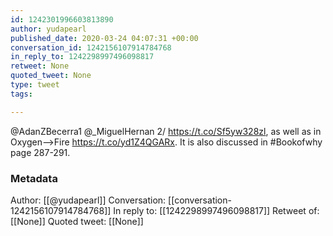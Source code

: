 ```yaml
---
id: 1242301996603813890
author: yudapearl
published_date: 2020-03-24 04:07:31 +00:00
conversation_id: 1242156107914784768
in_reply_to: 1242298997496098817
retweet: None
quoted_tweet: None
type: tweet
tags:

---
```


@AdanZBecerra1 @_MiguelHernan 2/ https://t.co/Sf5yw328zl, as well as in Oxygen--&gt;Fire  https://t.co/yd1Z4QGARx.  It is also discussed in #Bookofwhy   page 287-291.

### Metadata

Author: [[@yudapearl]]
Conversation: [[conversation-1242156107914784768]]
In reply to: [[1242298997496098817]]
Retweet of: [[None]]
Quoted tweet: [[None]]
